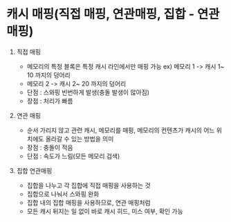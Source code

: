 # 캐시 매핑(직접 매핑, 연관매핑, 집합 - 연관매핑)

1. 직접 매핑
    - 메모리의 특정 블록은 특정 캐시 라인에서만 매핑 가능
        ex) 메모리 1 -> 캐시 1~ 10 까지의 덩어리
    - 메모리 2 -> 캐시 2~ 20 까지의 덩어리
    - 단점 : 스와핑 빈번하게 발생(충돌 발생이 많아짐)
    - 장점 : 처리가 빠름

2. 연관 매핑
    - 순서 가리지 않고 관련 캐시, 메모리를 매핑, 메모리의 컨텐츠가 캐시의 어느 위치에도 올라갈 수 있는 방법을 의미
    - 장점 : 충돌이 적음
    - 단점 : 속도가 느림(모든 메모리 검색)

3. 집합 연관매핑
    - 집합을 나누고 각 집합에 직접 매핑을 사용하는 것
    - 집합으로 나눠서 스와핑 완화
    - 집합 내의 집합 매핑을 사용하므로, 연관 매핑처럼
    - 모든 캐시 뒤지는 일 없이 바로 캐시 히드, 미스 여부, 확인 가능
